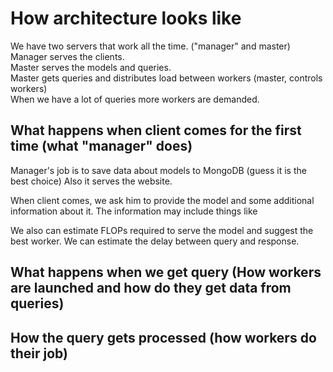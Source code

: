 # How architecture looks like

We have two servers that work all the time. ("manager" and master)  
Manager serves the clients.   
Master serves the models and queries.  
Master gets queries and distributes load between workers (master, controls workers)  
When we have a lot of queries more workers are demanded.  

## What happens when client comes for the first time (what "manager" does)
Manager's job is to save data about models to MongoDB (guess it is the best choice)
Also it serves the website.

When client comes, we ask him to provide the model and some additional information about it.
The information may include things like 

We also can estimate FLOPs required to serve the model and suggest the best worker.
We can estimate the delay between query and response. 

## What happens when we get query (How workers are launched and how do they get data from queries)


## How the query gets processed (how workers do their job)

